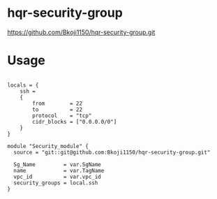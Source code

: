 # hqr-security-group
https://github.com/Bkoji1150/hqr-security-group.git 
# Usage
```hcl

locals = {
    ssh = 
    {
        from        = 22
        to          = 22
        protocol    = "tcp"
        cidr_blocks = ["0.0.0.0/0"]
    }
}

module "Security_module" {
  source = "git::git@github.com:Bkoji1150/hqr-security-group.git"

  Sg_Name         = var.SgName
  name            = var.TagName
  vpc_id          = var.vpc_id
  security_groups = local.ssh
}

```
